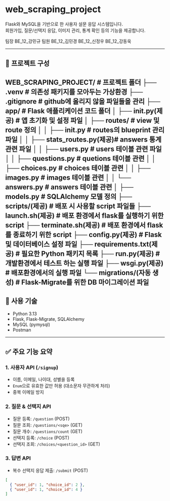 # web_scraping_project

Flask와 MySQL을 기반으로 한 사용자 설문 응답 시스템입니다.  
회원가입, 질문/선택지 응답, 이미지 관리, 통계 확인 등의 기능을 제공합니다.

팀장
BE_12_강민규
팀원
BE_12_김민경
BE_12_신정우
BE_12_강동욱


---

## 📁 프로젝트 구성
WEB_SCRAPING_PROJECT/           # 프로젝트 폴더
├── .venv                       # 의존성 패키지를 모아두는 가상환경
├── .gitignore                  # github에 올리지 않을 파일들을 관리
├── app/                        # Flask 애플리케이션 코드 폴더
│   ├── __init__.py(제공)        # 앱 초기화 및 설정 파일
│   ├── routes/                 # view 및 route 정의
│   │   ├── __init__.py         # routes의 blueprint 관리 파일
│   │   ├── stats_routes.py(제공)# answers 통계 관련 파일
│   │   ├── users.py            # users 테이블 관련 파일
│   │   ├── questions.py        # quetions 테이블 관련
│   │   ├── choices.py          # choices 테이블 관련
│   │   ├── images.py           # images 테이블 관련
│   │   └── answers.py          # answers 테이블 관련
│   ├── models.py               # SQLAlchemy 모델 정의
├── scripts/(제공)               # 배포 시 사용할 script 파일들
├── launch.sh(제공)              # 배포 환경에서 flask를 실행하기 위한 script
├── terminate.sh(제공)           # 배포 환경에서 flask를 종료하기 위한 script
├── config.py(제공)              # Flask 및 데이터베이스 설정 파일
├── requirements.txt(제공)       # 필요한 Python 패키지 목록
├── run.py(제공)                 # 개발환경에서 테스트 하는 실행 파일
├── wsgi.py(제공)                # 배포환경에서의 실행 파일
└── migrations/(자동 생성)        # Flask-Migrate를 위한 DB 마이그레이션 파일
---

## 🔧 사용 기술

- Python 3.13
- Flask, Flask-Migrate, SQLAlchemy
- MySQL (pymysql)
- Postman

---

## ✅ 주요 기능 요약

### 1. 사용자 API (`/signup`)
- 이름, 이메일, 나이대, 성별을 등록
- `Enum`으로 유효한 값만 허용 (대소문자 무관하게 처리)
- 중복 이메일 방지

### 2. 질문 & 선택지 API
- 질문 등록: `/question` (POST)
- 질문 조회: `/questions/<sqe>` (GET)
- 질문 개수: `/questions/count` (GET)
- 선택지 등록: `/choice` (POST)
- 선택지 조회: `/choices/<question_id>` (GET)

### 3. 답변 API
- 복수 선택지 응답 제출: `/submit` (POST)

```json
[
  { "user_id": 1, "choice_id": 2 },
  { "user_id": 1, "choice_id": 4 }
]